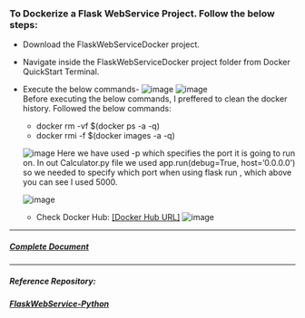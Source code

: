 ### To Dockerize a Flask WebService Project. Follow the below steps:
 * Download the FlaskWebServiceDocker project.
 * Navigate inside the FlaskWebServiceDocker project folder from Docker QuickStart Terminal.
 * Execute the below commands-
     ![image](https://user-images.githubusercontent.com/689226/49724797-2d484000-fc90-11e8-94f7-052f4b1a5710.png)
     ![image](https://user-images.githubusercontent.com/689226/49724798-2f120380-fc90-11e8-89b5-f6925cb6e74d.png)
     </br>
      Before executing the below commands, I preffered to clean the docker history. Followed the below commands: </br>
      - docker rm -vf $(docker ps -a -q) </br>
      - docker rmi -f $(docker images -a -q) </br>
      
     ![image](https://user-images.githubusercontent.com/689226/53516344-175d5500-3af2-11e9-9f23-feddbd3135c8.png)
     Here we have used -p which specifies the port it is going to run on. In out Calculator.py file we used app.run(debug=True, host=’0.0.0.0') so we needed to specify which port when using flask run , which above you can see I used 5000. </br>
     
     ![image](https://user-images.githubusercontent.com/689226/53516510-80dd6380-3af2-11e9-8f07-09f3bf07bc82.png)
   * Check Docker Hub: [[Docker Hub URL]](https://hub.docker.com/r/rahulvaish/flaskwebservicedocker/)
     ![image](https://user-images.githubusercontent.com/689226/49725174-181fe100-fc91-11e8-8900-84403a4a4b9b.png)

<hr>


##### [Complete Document](https://github.com/rahulvaish/ReferenceDocuments/blob/master/UnderstandingDocker/StepsToDockerizeFlaskWebServiceProject.docx)

<hr>

##### Reference Repository:
##### [FlaskWebService-Python](https://github.com/rahulvaish/FlaskWebServices-Python)



